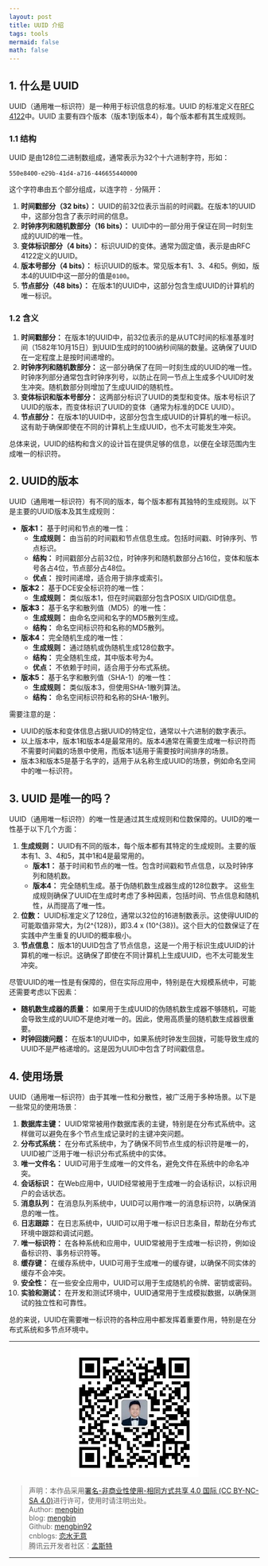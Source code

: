 ```yaml
---
layout: post
title: UUID 介绍
tags: tools
mermaid: false
math: false
---  
```


## 1. 什么是 UUID

UUID（通用唯一标识符）是一种用于标识信息的标准。UUID 的标准定义在[RFC 4122](https://tools.ietf.org/html/rfc4122)中。UUID 主要有四个版本（版本1到版本4），每个版本都有其生成规则。

### 1.1 结构

UUID 是由128位二进制数组成，通常表示为32个十六进制字符，形如：

```text
550e8400-e29b-41d4-a716-446655440000
```

这个字符串由五个部分组成，以连字符 `-` 分隔开：

1. **时间戳部分（32 bits）：** UUID的前32位表示当前的时间戳。在版本1的UUID中，这部分包含了表示时间的信息。
2. **时钟序列和随机数部分（16 bits）：** UUID中的一部分用于保证在同一时刻生成的UUID的唯一性。
3. **变体标识部分（4 bits）：** 标识UUID的变体。通常为固定值，表示是由RFC 4122定义的UUID。
4. **版本号部分（4 bits）：** 标识UUID的版本。常见版本有1、3、4和5。例如，版本4的UUID中这一部分的值是`0100`。
5. **节点部分（48 bits）：** 在版本1的UUID中，这部分包含生成UUID的计算机的唯一标识。

### 1.2 含义

1. **时间戳部分：** 在版本1的UUID中，前32位表示的是从UTC时间的标准基准时间（1582年10月15日）到UUID生成时的100纳秒间隔的数量。这确保了UUID在一定程度上是按时间递增的。
2. **时钟序列和随机数部分：** 这一部分确保了在同一时刻生成的UUID的唯一性。时钟序列部分通常包含时钟序列号，以防止在同一节点上生成多个UUID时发生冲突。随机数部分则增加了生成UUID的随机性。
3. **变体标识和版本号部分：** 这两部分标识了UUID的类型和变体。版本号标识了UUID的版本，而变体标识了UUID的变体（通常为标准的DCE UUID）。
4. **节点部分：** 在版本1的UUID中，这部分包含生成UUID的计算机的唯一标识。这有助于确保即使在不同的计算机上生成UUID，也不太可能发生冲突。

总体来说，UUID的结构和含义的设计旨在提供足够的信息，以便在全球范围内生成唯一的标识符。

## 2. UUID的版本

UUID（通用唯一标识符）有不同的版本，每个版本都有其独特的生成规则。以下是主要的UUID版本及其生成规则：

- **版本1：** 基于时间和节点的唯一性：
  - **生成规则：** 由当前的时间戳和节点信息生成。包括时间戳、时钟序列、节点标识。
  - **结构：** 时间戳部分占前32位，时钟序列和随机数部分占16位，变体和版本号各占4位，节点部分占48位。
  - **优点：** 按时间递增，适合用于排序或索引。
- **版本2：** 基于DCE安全标识符的唯一性：
  - **生成规则：** 类似版本1，但在时间戳部分包含POSIX UID/GID信息。
- **版本3：** 基于名字和散列值（MD5）的唯一性：
  - **生成规则：** 由命名空间和名字的MD5散列生成。
  - **结构：** 命名空间标识符和名称的MD5散列。
- **版本4：** 完全随机生成的唯一性：
  - **生成规则：** 通过随机或伪随机生成128位数字。
  - **结构：** 完全随机生成，其中版本号为4。
  - **优点：** 不依赖于时间，适合用于分布式系统。
- **版本5：** 基于名字和散列值（SHA-1）的唯一性：
  - **生成规则：** 类似版本3，但使用SHA-1散列算法。
  - **结构：** 命名空间标识符和名称的SHA-1散列。

需要注意的是：

- UUID的版本和变体信息占据UUID的特定位，通常以十六进制的数字表示。
- 以上版本中，版本1和版本4是最常用的。版本4通常在需要生成唯一标识符而不需要时间戳的场景中使用，而版本1适用于需要按时间排序的场景。
- 版本3和版本5是基于名字的，适用于从名称生成UUID的场景，例如命名空间中的唯一标识符。

## 3. UUID 是唯一的吗？

UUID（通用唯一标识符）的唯一性是通过其生成规则和位数保障的。UUID的唯一性基于以下几个方面：

1. **生成规则：** UUID有不同的版本，每个版本都有其特定的生成规则。主要的版本有1、3、4和5，其中1和4是最常用的。
   - **版本1：** 基于时间和节点的唯一性。包含时间戳和节点信息，以及时钟序列和随机数。
   - **版本4：** 完全随机生成。基于伪随机数生成器生成的128位数字。
   这些生成规则确保了UUID在生成时考虑了多种因素，包括时间、节点信息和随机性，从而提高了唯一性。
2. **位数：** UUID标准定义了128位，通常以32位的16进制数表示。这使得UUID的可能取值非常大，为\(2^{128}\)，即3.4 x \(10^{38}\)。这个巨大的位数保证了在实践中产生重复的UUID的概率极小。
3. **节点信息：** 版本1的UUID包含了节点信息，这是一个用于标识生成UUID的计算机的唯一标识。这确保了即使在不同计算机上生成UUID，也不太可能发生冲突。

尽管UUID的唯一性是有保障的，但在实际应用中，特别是在大规模系统中，可能还需要考虑以下因素：

- **随机数生成器的质量：** 如果用于生成UUID的伪随机数生成器不够随机，可能会导致生成的UUID不是绝对唯一的。因此，使用高质量的随机数生成器很重要。
- **时钟回拨问题：** 在版本1的UUID中，如果系统时钟发生回拨，可能导致生成的UUID不是严格递增的。这是因为UUID中包含了时间戳信息。

## 4. 使用场景  

UUID（通用唯一标识符）由于其唯一性和分散性，被广泛用于多种场景。以下是一些常见的使用场景：

1. **数据库主键：** UUID常常被用作数据库表的主键，特别是在分布式系统中。这样做可以避免在多个节点生成记录时的主键冲突问题。
2. **分布式系统：** 在分布式系统中，为了确保不同节点生成的标识符是唯一的，UUID被广泛用于唯一标识分布式系统中的实体。
3. **唯一文件名：** UUID可用于生成唯一的文件名，避免文件在系统中的命名冲突。
4. **会话标识：** 在Web应用中，UUID经常被用于生成唯一的会话标识，以标识用户的会话状态。
5. **消息队列：** 在消息队列系统中，UUID可以用作唯一的消息标识符，以确保消息的唯一性。
6. **日志跟踪：** 在日志系统中，UUID可以用于唯一标识日志条目，帮助在分布式环境中跟踪和调试问题。
7. **唯一标识符：** 在各种系统和应用中，UUID常被用于生成唯一标识符，例如设备标识符、事务标识符等。
8. **缓存键：** 在缓存系统中，UUID可用于生成唯一的缓存键，以确保不同实体的缓存不会冲突。
9. **安全性：** 在一些安全应用中，UUID可以用于生成随机的令牌、密钥或密码。
10. **实验和测试：** 在开发和测试环境中，UUID通常用于生成模拟数据，以确保测试的独立性和可靠性。

总的来说，UUID在需要唯一标识符的各种应用中都发挥着重要作用，特别是在分布式系统和多节点环境中。

---

<div align="center">
  <img src="../img/qrcode_wechat.jpg" alt="孟斯特">
</div>

> 声明：本作品采用[署名-非商业性使用-相同方式共享 4.0 国际 (CC BY-NC-SA 4.0)](https://creativecommons.org/licenses/by-nc-sa/4.0/deed.zh)进行许可，使用时请注明出处。  
> Author: [mengbin](mengbin1992@outlook.com)  
> blog: [mengbin](https://mengbin.top)  
> Github: [mengbin92](https://mengbin92.github.io/)  
> cnblogs: [恋水无意](https://www.cnblogs.com/lianshuiwuyi/)  
> 腾讯云开发者社区：[孟斯特](https://cloud.tencent.com/developer/user/6649301)  

---
